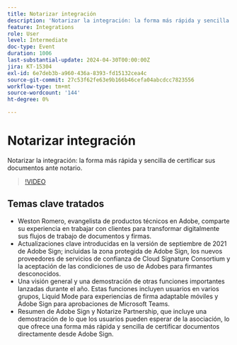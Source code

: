 ```yaml
---
title: Notarizar integración
description: 'Notarizar la integración: la forma más rápida y sencilla de certificar sus documentos ante notario.'
feature: Integrations
role: User
level: Intermediate
doc-type: Event
duration: 1006
last-substantial-update: 2024-04-30T00:00:00Z
jira: KT-15304
exl-id: 6e7deb3b-a960-436a-8393-fd15132cea4c
source-git-commit: 27c53f62fe63e9b166b46cefa04abcdcc7823556
workflow-type: tm+mt
source-wordcount: '144'
ht-degree: 0%

---
```


# Notarizar integración

Notarizar la integración: la forma más rápida y sencilla de certificar sus documentos ante notario.

>[!VIDEO](https://video.tv.adobe.com/v/3428195/?learn=on)

## Temas clave tratados

* Weston Romero, evangelista de productos técnicos en Adobe, comparte su experiencia en trabajar con clientes para transformar digitalmente sus flujos de trabajo de documentos y firmas.
* Actualizaciones clave introducidas en la versión de septiembre de 2021 de Adobe Sign; incluidas la zona protegida de Adobe Sign, los nuevos proveedores de servicios de confianza de Cloud Signature Consortium y la aceptación de las condiciones de uso de Adobes para firmantes desconocidos.
* Una visión general y una demostración de otras funciones importantes lanzadas durante el año. Estas funciones incluyen usuarios en varios grupos, Liquid Mode para experiencias de firma adaptable móviles y Adobe Sign para aprobaciones de Microsoft Teams.
* Resumen de Adobe Sign y Notarize Partnership, que incluye una demostración de lo que los usuarios pueden esperar de la asociación, lo que ofrece una forma más rápida y sencilla de certificar documentos directamente desde Adobe Sign.
